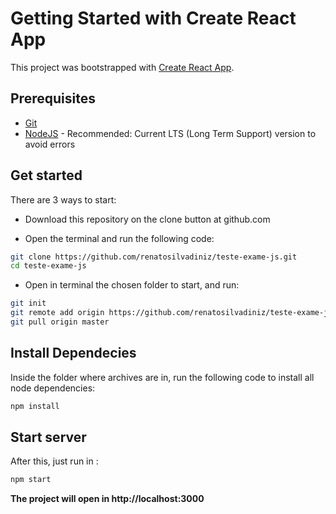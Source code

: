 # Getting Started with Create React App

This project was bootstrapped with [Create React App](https://github.com/facebook/create-react-app).

## Prerequisites

- [Git](https://git-scm.com/downloads)
- [NodeJS](https://nodejs.org/) - Recommended: Current LTS (Long Term Support) version to avoid errors

## Get started

There are 3 ways to start:

- Download this repository on the clone button at github.com

- Open the terminal and run the following code:

```sh
git clone https://github.com/renatosilvadiniz/teste-exame-js.git
cd teste-exame-js
```

- Open in terminal the chosen folder to start, and run:

```sh
git init
git remote add origin https://github.com/renatosilvadiniz/teste-exame-js.git
git pull origin master
```

## Install Dependecies

Inside the folder where archives are in, run the following code to install all node dependencies:

```sh
npm install
```

## Start server

After this, just run in :

```sh
npm start
```

**The project will open in http://localhost:3000**
